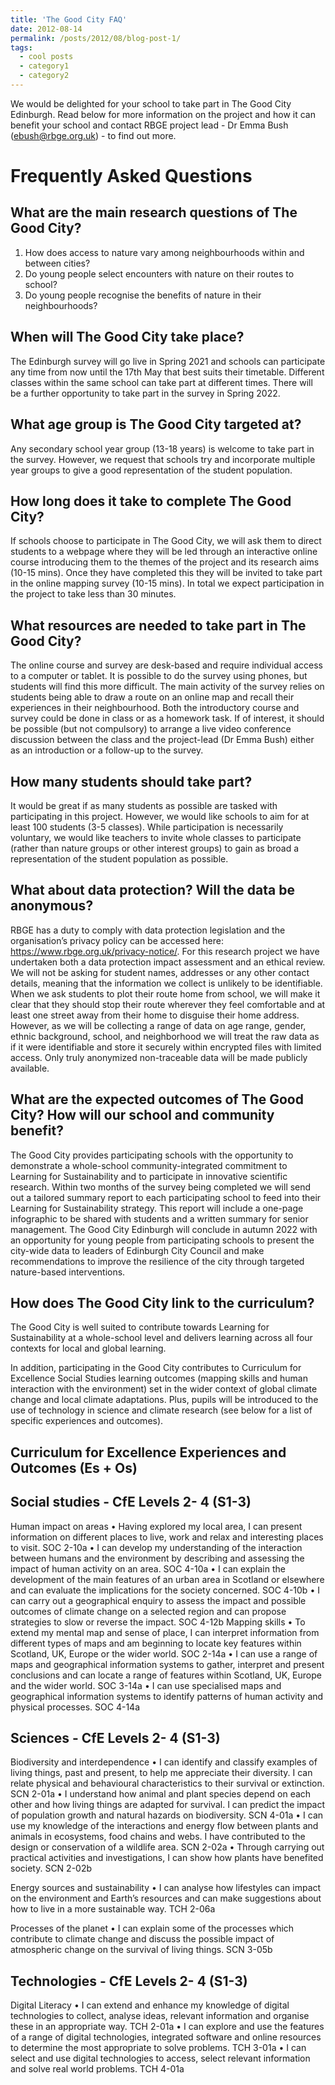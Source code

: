 ```yaml
---
title: 'The Good City FAQ'
date: 2012-08-14
permalink: /posts/2012/08/blog-post-1/
tags:
  - cool posts
  - category1
  - category2
---
```


We would be delighted for your school to take part in The Good City Edinburgh.
Read below for more information on the project and how it can benefit your school and contact RBGE project lead - Dr Emma Bush (ebush@rbge.org.uk) - to find out more.


Frequently Asked Questions
======

What are the main research questions of The Good City?
------
1)	How does access to nature vary among neighbourhoods within and between cities? 
2)	Do young people select encounters with nature on their routes to school? 
3)	Do young people recognise the benefits of nature in their neighbourhoods?

When will The Good City take place?
------
The Edinburgh survey will go live in Spring 2021 and schools can participate any time from now until the 17th May that best suits their timetable. Different classes within the same school can take part at different times. There will be a further opportunity to take part in the survey in Spring 2022.

What age group is The Good City targeted at?
------
Any secondary school year group (13-18 years) is welcome to take part in the survey. However, we request that schools try and incorporate multiple year groups to give a good representation of the student population.

How long does it take to complete The Good City?
------
If schools choose to participate in The Good City, we will ask them to direct students to a webpage where they will be led through an interactive online course introducing them to the themes of the project and its research aims (10-15 mins). Once they have completed this they will be invited to take part in the online mapping survey (10-15 mins). In total we expect participation in the project to take less than 30 minutes.

What resources are needed to take part in The Good City?
------
The online course and survey are desk-based and require individual access to a computer or tablet. It is possible to do the survey using phones, but students will find this more difficult. The main activity of the survey relies on students being able to draw a route on an online map and recall their experiences in their neighbourhood. Both the introductory course and survey could be done in class or as a homework task. If of interest, it should be possible (but not compulsory) to arrange a live video conference discussion between the class and the project-lead (Dr Emma Bush) either as an introduction or a follow-up to the survey.

How many students should take part?
------
It would be great if as many students as possible are tasked with participating in this project. However, we would like schools to aim for at least 100 students (3-5 classes). While participation is necessarily voluntary, we would like teachers to invite whole classes to participate (rather than nature groups or other interest groups) to gain as broad a representation of the student population as possible.

What about data protection? Will the data be anonymous?
------
RBGE has a duty to comply with data protection legislation and the organisation’s privacy policy can be accessed here: https://www.rbge.org.uk/privacy-notice/. For this research project we have undertaken both a data protection impact assessment and an ethical review. We will not be asking for student names, addresses or any other contact details, meaning that the information we collect is unlikely to be identifiable. When we ask students to plot their route home from school, we will make it clear that they should stop their route wherever they feel comfortable and at least one street away from their home to disguise their home address. However, as we will be collecting a range of data on age range, gender, ethnic background, school, and neighborhood we will treat the raw data as if it were identifiable and store it securely within encrypted files with limited access. Only truly anonymized non-traceable data will be made publicly available.

What are the expected outcomes of The Good City? How will our school and community benefit?
------
The Good City provides participating schools with the opportunity to demonstrate a whole-school community-integrated commitment to Learning for Sustainability and to participate in innovative scientific research. Within two months of the survey being completed we will send out a tailored summary report to each participating school to feed into their Learning for Sustainability strategy. This report will include a one-page infographic to be shared with students and a written summary for senior management. 
The Good City Edinburgh will conclude in autumn 2022 with an opportunity for young people from participating schools to present the city-wide data to leaders of Edinburgh City Council and make recommendations to improve the resilience of the city through targeted nature-based interventions.

How does The Good City link to the curriculum?
------
The Good City is well suited to contribute towards Learning for Sustainability at a whole-school level and delivers learning across all four contexts for local and global learning.

 
In addition, participating in the Good City contributes to Curriculum for Excellence Social Studies learning outcomes (mapping skills and human interaction with the environment) set in the wider context of global climate change and local climate adaptations. Plus, pupils will be introduced to the use of technology in science and climate research (see below for a list of specific experiences and outcomes). 

Curriculum for Excellence Experiences and Outcomes (Es + Os)  
------

Social studies - CfE Levels 2- 4 (S1-3)
------
Human impact on areas
•	Having explored my local area, I can present information on different places to live, work and relax and interesting places to visit. SOC 2-10a
•	I can develop my understanding of the interaction between humans and the environment by describing and assessing the impact of human activity on an area. SOC 4-10a 
•	I can explain the development of the main features of an urban area in Scotland or elsewhere and can evaluate the implications for the society concerned. SOC 4-10b
•	I can carry out a geographical enquiry to assess the impact and possible outcomes of climate change on a selected region and can propose strategies to slow or reverse the impact. SOC 4-12b
Mapping skills
•	To extend my mental map and sense of place, I can interpret information from different types of maps and am beginning to locate key features within Scotland, UK, Europe or the wider world. SOC 2-14a
•	I can use a range of maps and geographical information systems to gather, interpret and present conclusions and can locate a range of features within Scotland, UK, Europe and the wider world. SOC 3-14a
•	I can use specialised maps and geographical information systems to identify patterns of human activity and physical processes. SOC 4-14a

Sciences - CfE Levels 2- 4 (S1-3)
------
Biodiversity and interdependence
•	I can identify and classify examples of living things, past and present, to help me appreciate their diversity. I can relate physical and behavioural characteristics to their survival or extinction. SCN 2-01a 
•	I understand how animal and plant species depend on each other and how living things are adapted for survival. I can predict the impact of population growth and natural hazards on biodiversity. SCN 4-01a 
•	I can use my knowledge of the interactions and energy flow between plants and animals in ecosystems, food chains and webs. I have contributed to the design or conservation of a wildlife area. SCN 2-02a 
•	Through carrying out practical activities and investigations, I can show how plants have benefited society. SCN 2-02b 

Energy sources and sustainability
•	I can analyse how lifestyles can impact on the environment and Earth’s resources and can make suggestions about how to live in a more sustainable way. TCH 2-06a 

Processes of the planet
•	I can explain some of the processes which contribute to climate change and discuss the possible impact of atmospheric change on the survival of living things. SCN 3-05b 

Technologies - CfE Levels 2- 4 (S1-3)
------
Digital Literacy
•	I can extend and enhance my knowledge of digital technologies to collect, analyse ideas, relevant information and organise these in an appropriate way. TCH 2-01a 
•	I can explore and use the features of a range of digital technologies, integrated software and online resources to determine the most appropriate to solve problems. TCH 3-01a 
•	I can select and use digital technologies to access, select relevant information and solve real world problems. TCH 4-01a 
